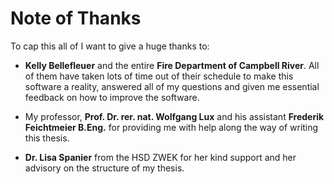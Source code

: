 # Note of Thanks

To cap this all of I want to give a huge thanks to:

- **Kelly Bellefleuer** and the entire **Fire Department of Campbell River**. All of them have taken lots of time out of their schedule to make this software a reality, answered all of my questions and given me essential feedback on how to improve the software.

- My professor, **Prof. Dr. rer. nat. Wolfgang Lux** and his assistant **Frederik Feichtmeier B.Eng.** for providing me with help along the way of writing this thesis. 

- **Dr. Lisa Spanier** from the HSD ZWEK for her kind support and her advisory on the structure of my thesis.
